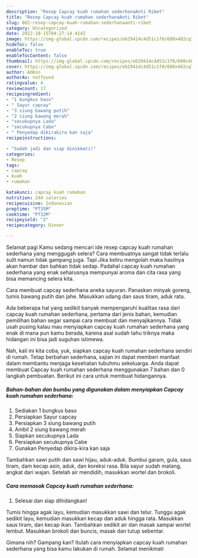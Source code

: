 ```yaml
---
description: "Resep Capcay kuah rumahan sederhanaAnti Ribet"
title: "Resep Capcay kuah rumahan sederhanaAnti Ribet"
slug: 862-resep-capcay-kuah-rumahan-sederhanaanti-ribet
category: Uncategorized
date: 2022-10-15T04:27:14.414Z
image: https://img-global.cpcdn.com/recipes/eb29414c4d51c1f0/680x482cq70/capcay-kuah-rumahan-sederhana-foto-resep-utama.jpg
hideToc: false
enableToc: true
enableTocContent: false
thumbnail: https://img-global.cpcdn.com/recipes/eb29414c4d51c1f0/680x482cq70/capcay-kuah-rumahan-sederhana-foto-resep-utama.jpg
cover: https://img-global.cpcdn.com/recipes/eb29414c4d51c1f0/680x482cq70/capcay-kuah-rumahan-sederhana-foto-resep-utama.jpg
author: Admin
authorAv: notfound
ratingvalue: 4
reviewcount: 17
recipeingredient:
- "1 bungkus baso"
- " Sayur capcay"
- "3 siung bawang putih"
- "2 siung bawang merah"
- "secukupnya Lada"
- "secukupnya Cabe"
- " Penyedap dikirakira kan saja"
recipeinstructions:

- "Sudah jadi dan siap dinikmati!"
categories:
- Resep
tags:
- capcay
- kuah
- rumahan

katakunci: capcay kuah rumahan 
nutrition: 244 calories
recipecuisine: Indonesian
preptime: "PT35M"
cooktime: "PT32M"
recipeyield: "2"
recipecategory: Dinner

---
```



Selamat pagi Kamu sedang mencari ide resep capcay kuah rumahan sederhana yang menggugah selera? Cara membuatnya sangat tidak terlalu sulit namun tidak gampang juga. Tapi Jika keliru mengolah maka hasilnya akan hambar dan bahkan tidak sedap. Padahal capcay kuah rumahan sederhana yang enak seharusnya mempunyai aroma dan cita rasa yang bisa memancing selera kita.


Cara membuat capcay sederhana aneka sayuran. Panaskan minyak goreng, tumis bawang putih dan jahe. Masukkan udang dan saus tiram, aduk rata.

Ada beberapa hal yang sedikit banyak mempengaruhi kualitas rasa dari capcay kuah rumahan sederhana, pertama dari jenis bahan, kemudian pemilihan bahan segar sampai cara membuat dan menyajikannya. Tidak usah pusing kalau mau menyiapkan capcay kuah rumahan sederhana yang enak di mana pun kamu berada, karena asal sudah tahu triknya maka hidangan ini bisa jadi suguhan istimewa.


Nah, kali ini kita coba, yuk, siapkan capcay kuah rumahan sederhana sendiri di rumah. Tetap berbahan sederhana, sajian ini dapat memberi manfaat dalam membantu menjaga kesehatan tubuhmu sekeluarga. Anda dapat membuat Capcay kuah rumahan sederhana menggunakan 7 bahan dan 0 langkah pembuatan. Berikut ini cara untuk membuat hidangannya.

<!--inarticleads1-->

##### Bahan-bahan dan bumbu yang digunakan dalam menyiapkan Capcay kuah rumahan sederhana:

1. Sediakan 1 bungkus baso
1. Persiapkan  Sayur capcay
1. Persiapkan 3 siung bawang putih
1. Ambil 2 siung bawang merah
1. Siapkan secukupnya Lada
1. Persiapkan secukupnya Cabe
1. Gunakan  Penyedap dikira-kira kan saja


Tambahkan sawi putih dan sawi hijau, aduk-aduk. Bumbui garam, gula, saus tiram, dam kecap asin, aduk, dan koreksi rasa. Bila sayur sudah matang, angkat dari wajan. Setelah air mendidih, masukkan wortel dan brokoli. 

<!--inarticleads2-->

##### Cara memasak Capcay kuah rumahan sederhana:


1. Selesai dan siap dihidangkan!

Tumis hingga agak layu, kemudian masukkan sawi dan telur. Tunggu agak sedikit layu, kemudian masukkan kecap dan aduk hingga rata. Masukkan saus tiram, dan kecap ikan. Tambahkan sedikit air dan masak sampai wortel lembut. Masukkan brokoli dan buncis, masak dan tutup sebentar. 

Gimana nih? Gampang kan? Itulah cara menyiapkan capcay kuah rumahan sederhana yang bisa kamu lakukan di rumah. Selamat menikmati
